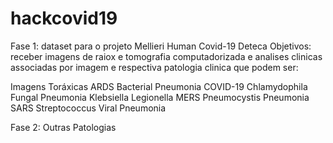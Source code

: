 # hackcovid19
Fase 1: dataset para o projeto Mellieri Human Covid-19 Deteca
Objetivos: receber imagens de raiox e tomografia computadorizada e analises clinicas associadas por imagem e respectiva patologia clinica que podem ser:

 Imagens Toráxicas
 ARDS
 Bacterial Pneumonia
 COVID-19
 Chlamydophila
 Fungal Pneumonia
 Klebsiella
 Legionella
 MERS
 Pneumocystis
 Pneumonia
 SARS
 Streptococcus
 Viral Pneumonia

Fase 2: Outras Patologias
